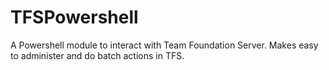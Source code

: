 # TFSPowershell
A Powershell module to interact with Team Foundation Server. Makes easy to administer and do batch actions in TFS. 

